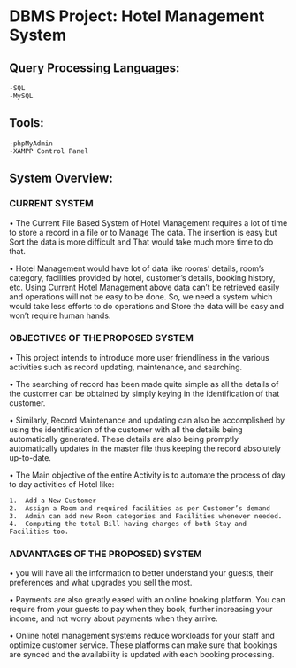 # DBMS Project: Hotel Management System

## Query Processing Languages:
    -SQL
    -MySQL
    
## Tools:
    -phpMyAdmin
    -XAMPP Control Panel
    
## System Overview:


###	CURRENT SYSTEM 
 
  •	The Current File Based System of Hotel Management requires a lot of time to store a record in a file or to Manage The data. The insertion is easy but Sort the data is more difficult and That would take much more time to do that.
  
  •	Hotel Management would have lot of data like rooms’ details, room’s category, facilities provided by hotel, customer’s details, booking history, etc. Using Current Hotel Management above data can’t be retrieved easily and operations will not be easy to be done. So, we need a system which would take less efforts to do operations and Store the data will be easy and won’t require human hands.

### OBJECTIVES OF THE PROPOSED SYSTEM 
 
  •	This project intends to introduce more user friendliness in the various activities such as record updating, maintenance, and searching.
  
  •	The searching of record has been made quite simple as all the details of the customer can be obtained by simply keying in the identification of that customer.
  
  •	Similarly, Record Maintenance and updating can also be accomplished by using the identification of the customer with all the details being automatically generated. These details are also being promptly automatically updates in the master file thus keeping the record absolutely up-to-date.
  
  •	The Main objective of the entire Activity is to automate the process of day to day activities of Hotel like: 
  
    1.	Add a New Customer
    2.	Assign a Room and required facilities as per Customer’s demand
    3.	Admin can add new Room categories and Facilities whenever needed.
    4.	Computing the total Bill having charges of both Stay and Facilities too.

### ADVANTAGES OF THE PROPOSED) SYSTEM  
 
  •	you will have all the information to better understand your guests, their preferences and what upgrades you sell the most.
  
  •	Payments are also greatly eased with an online booking platform. You can require from your guests to pay when they book, further increasing your income, and not worry about payments when they arrive.
  
  •	Online hotel management systems reduce workloads for your staff and optimize customer service. These platforms can make sure that bookings are synced and the availability is updated with each booking processing. 

